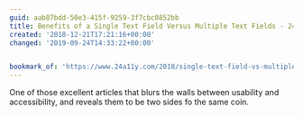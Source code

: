 ```yaml
---
guid: aab87bdd-50e3-415f-9259-3f7cbc0852bb
title: Benefits of a Single Text Field Versus Multiple Text Fields - 24 Accessibility
created: '2018-12-21T17:21:16+00:00'
changed: '2019-09-24T14:33:22+00:00'


bookmark_of: 'https://www.24a11y.com/2018/single-text-field-vs-multiple-text-fields/'
---
```


One of those excellent articles that blurs the walls between usability and accessibility, and reveals them to be two sides fo the same coin. 
